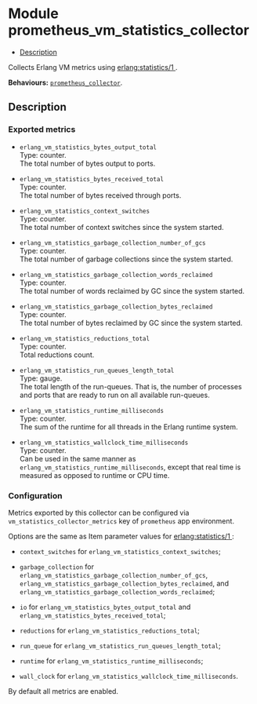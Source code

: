 

# Module prometheus_vm_statistics_collector #
* [Description](#description)

Collects Erlang VM metrics using
[
erlang:statistics/1
](http://erlang.org/doc/man/erlang.md#statistics-1).

__Behaviours:__ [`prometheus_collector`](prometheus_collector.md).

<a name="description"></a>

## Description ##


### <a name="Exported_metrics">Exported metrics</a> ###


* `erlang_vm_statistics_bytes_output_total`<br />
Type: counter.<br />
The total number of bytes output to ports.

* `erlang_vm_statistics_bytes_received_total`<br />
Type: counter.<br />
The total number of bytes received through ports.

* `erlang_vm_statistics_context_switches`<br />
Type: counter.<br />
The total number of context switches since the system started.

* `erlang_vm_statistics_garbage_collection_number_of_gcs`<br />
Type: counter.<br />
The total number of garbage collections since the system started.

* `erlang_vm_statistics_garbage_collection_words_reclaimed`<br />
Type: counter.<br />
The total number of words reclaimed by GC since the system started.

* `erlang_vm_statistics_garbage_collection_bytes_reclaimed`<br />
Type: counter.<br />
The total number of bytes reclaimed by GC since the system started.

* `erlang_vm_statistics_reductions_total`<br />
Type: counter.<br />
Total reductions count.

* `erlang_vm_statistics_run_queues_length_total`<br />
Type: gauge.<br />
The total length of the run-queues. That is, the number of
processes and ports that are ready to run on all available run-queues.

* `erlang_vm_statistics_runtime_milliseconds`<br />
Type: counter.<br />
The sum of the runtime for all threads in the Erlang runtime system.

* `erlang_vm_statistics_wallclock_time_milliseconds`<br />
Type: counter.<br />
Can be used in the same manner as
`erlang_vm_statistics_runtime_milliseconds`, except that real time is
measured as opposed to runtime or CPU time.



### <a name="Configuration">Configuration</a> ###

Metrics exported by this collector can be configured via
`vm_statistics_collector_metrics` key of `prometheus` app environment.

Options are the same as Item parameter values for
[
erlang:statistics/1
](http://erlang.org/doc/man/erlang.md#statistics-1):

* `context_switches` for `erlang_vm_statistics_context_switches`;

* `garbage_collection`
for `erlang_vm_statistics_garbage_collection_number_of_gcs`,
`erlang_vm_statistics_garbage_collection_bytes_reclaimed`, and
`erlang_vm_statistics_garbage_collection_words_reclaimed`;

* `io` for `erlang_vm_statistics_bytes_output_total` and
`erlang_vm_statistics_bytes_received_total`;

* `reductions` for `erlang_vm_statistics_reductions_total`;

* `run_queue` for `erlang_vm_statistics_run_queues_length_total`;

* `runtime` for `erlang_vm_statistics_runtime_milliseconds`;

* `wall_clock` for `erlang_vm_statistics_wallclock_time_milliseconds`.


By default all metrics are enabled.